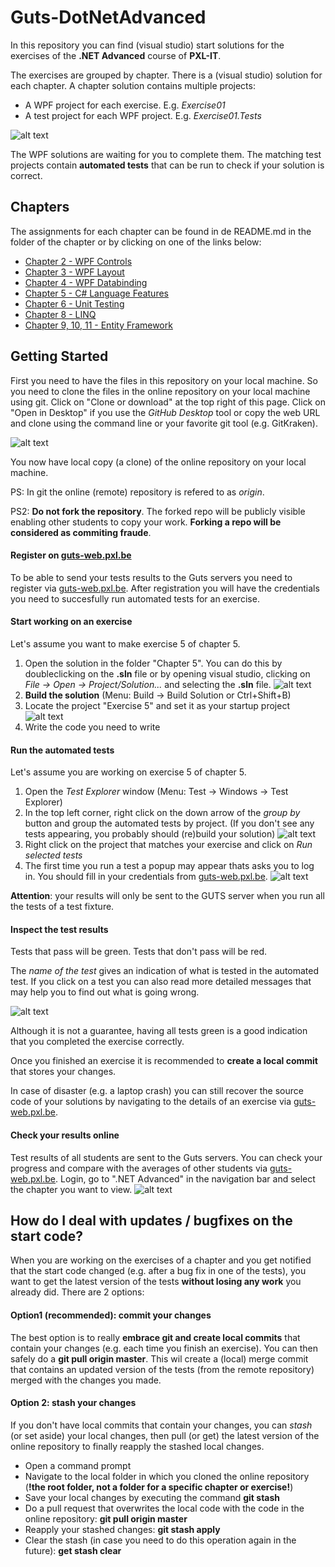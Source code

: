 # Guts-DotNetAdvanced
In this repository you can find (visual studio) start solutions for the exercises of the **.NET Advanced** course of **PXL-IT**.

The exercises are grouped by chapter. There is a (visual studio) solution for each chapter.
A chapter solution contains multiple projects:
- A WPF project for each exercise. E.g. *Exercise01*
- A test project for each WPF project. E.g. *Exercise01.Tests*

![alt text][img_projects]

The WPF solutions are waiting for you to complete them.
The matching test projects contain **automated tests** that can be run to check if your solution is correct.

## Chapters
The assignments for each chapter can be found in de README.md in the folder of the chapter or by clicking on one of the links below:
* [Chapter 2 - WPF Controls](Chapter2_WPF_Controls/README.md)
* [Chapter 3 - WPF Layout](Chapter3_WPF_Layout/README.md)
* [Chapter 4 - WPF Databinding](Chapter4_WPF_Databinding/README.md)
* [Chapter 5 - C# Language Features](Chapter5_Language_Features/README.md)
* [Chapter 6 - Unit Testing](Chapter6_Unit_Testing/README.md)
* [Chapter 8 - LINQ](Chapter8_Linq/README.md)
* [Chapter 9, 10, 11 - Entity Framework](Chapter9_10_11_Entity_Framework/README.md)

## Getting Started

First you need to have the files in this repository on your local machine. 
So you need to clone the files in the online repository on your local machine using git.
Click on "Clone or download" at the top right of this page.
Click on "Open in Desktop" if you use the *GitHub Desktop* tool or copy the web URL and clone using the command line or your favorite git tool (e.g. GitKraken).

![alt text][img_clone]

You now have local copy (a clone) of the online repository on your local machine. 

PS: In git the online (remote) repository is refered to as *origin*. 

PS2: **Do not fork the repository**. 
The forked repo will be publicly visible enabling other students to copy your work. 
**Forking a repo will be considered as commiting fraude**.

#### Register on [guts-web.pxl.be](https://guts-web.pxl.be)
To be able to send your tests results to the Guts servers you need to register via [guts-web.pxl.be](https://guts-web.pxl.be/register).
After registration you will have the credentials you need to succesfully run automated tests for an exercise.

#### Start working on an exercise
Let's assume you want to make exercise 5 of chapter 5.
1. Open the solution in the folder "Chapter 5". You can do this by doubleclicking on the **.sln** file or by opening visual studio, clicking on *File -> Open -> Project/Solution...* and selecting the **.sln** file.
![alt text][img_open_solution]
2. **Build the solution** (Menu: Build -> Build Solution or Ctrl+Shift+B)
3. Locate the project "Exercise 5" and set it as your startup project
![alt text][img_startup_project]
4. Write the code you need to write

#### Run the automated tests
Let's assume you are working on exercise 5 of chapter 5.
1. Open the *Test Explorer* window (Menu: Test -> Windows -> Test Explorer)
2. In the top left corner, right click on the down arrow of the *group by* button and group the automated tests by project. (If you don't see any tests appearing, you probably should (re)build your solution)
![alt text][img_group_tests]
3. Right click on the project that matches your exercise and click on *Run selected tests*
4. The first time you run a test a popup may appear thats asks you to log in. You should fill in your credentials from [guts-web.pxl.be](https://guts-web.pxl.be).
![alt text][img_login_vs]

**Attention**: your results will only be sent to the GUTS server when you run all the tests of a test fixture.

#### Inspect the test results
Tests that pass will be green. Tests that don't pass will be red. 

The *name of the test* gives an indication of what is tested in the automated test.
If you click on a test you can also read more detailed messages that may help you to find out what is going wrong.

![alt text][img_test_detail]

Although it is not a guarantee, having all tests green is a good indication that you completed the exercise correctly.

Once you finished an exercise it is recommended to **create a local commit** that stores your changes.

In case of disaster (e.g. a laptop crash) you can still recover the source code of your solutions by navigating to the details of an exercise via [guts-web.pxl.be](https://guts-web.pxl.be).

#### Check your results online
Test results of all students are sent to the Guts servers.
You can check your progress and compare with the averages of other students via [guts-web.pxl.be](https://guts-web.pxl.be).
Login, go to ".NET Advanced" in the navigation bar and select the chapter you want to view.
![alt text][img_chapter_contents]

## How do I deal with updates / bugfixes on the start code?
When you are working on the exercises of a chapter and you get notified that the start code changed (e.g. after a bug fix in one of the tests), you want to get the latest version of the tests **without losing any work** you already did.
There are 2 options:

#### Option1 (recommended): commit your changes
The best option is to really **embrace git and create local commits** that contain your changes (e.g. each time you finish an exercise). 
You can then safely do a **git pull origin master**. 
This wil create a (local) merge commit that contains an updated version of the tests (from the remote repository) merged with the changes you made. 

#### Option 2: stash your changes
If you don't have local commits that contain your changes, you can *stash* (or set aside) your local changes, then pull (or get) the latest version of the online repository to finally reapply the stashed local changes.
* Open a command prompt
* Navigate to the local folder in which you cloned the online repository (**!the root folder, not a folder for a specific chapter or exercise!**)
* Save your local changes by executing the command **git stash**
* Do a pull request that overwrites the local code with the code in the online repository: **git pull origin master**
* Reapply your stashed changes: **git stash apply**
* Clear the stash (in case you need to do this operation again in the future): **get stash clear**


[img_projects]:Images/projects.png "Solution for chapter five with its projects"
[img_download]:Images/download.png "Download repository"
[img_fork]:Images/fork.png "Fork repository"
[img_clone]:Images/clone.png "Clone repository"
[img_open_solution]:Images/open_solution.png "Open solution"
[img_startup_project]:Images/startup_project.png "Choose startup project"
[img_group_tests]:Images/group_tests.png "Group tests by project"
[img_test_detail]:Images/test_detail.png "Details of a test result"
[img_login_vs]:Images/login_vs.png "Visual studio login"
[img_chapter_contents]:Images/chaptercontents.png "Chapter contents"